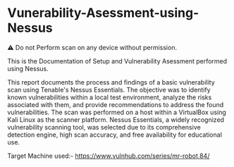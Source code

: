# Vunerability-Asessment-using-Nessus

:warning: Do not Perform scan on any device without permission.

This is the Documentation of Setup and Vulnerability Asessment performed using Nessus.

This report documents the process and findings of a basic vulnerability scan using Tenable's Nessus Essentials. The objective was to identify known vulnerabilities within a local test environment, analyze the risks associated with them, and provide recommendations to address the found vulnerabilities.
The scan was performed on a host within a VirtualBox using Kali Linux as the scanner platform. Nessus Essentials, a widely recognized vulnerability scanning tool, was selected due to its comprehensive detection engine, high scan accuracy, and free availability for educational use.

Target Machine used:- https://www.vulnhub.com/series/mr-robot,84/
